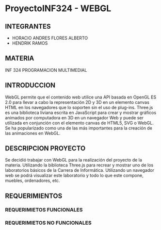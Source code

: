 # ProyectoINF324 - WEBGL
## INTEGRANTES
- HORACIO ANDRES FLORES ALBERTO
- HENDRIK RAMOS

## MATERIA
INF 324 PROGRAMACION MULTIMEDIAL

## INTRODUCCION
WebGL permite que el contenido web utilice una API basada en OpenGL ES 2.0 para llevar a cabo la representación 2D y 3D en un elemento canvas HTML en los navegadores que lo soporten sin el uso de plug-ins. 
Three.js es una biblioteca liviana escrita en JavaScript para crear y mostrar gráficos animados por computadora en 3D en un navegador Web y puede ser utilizada en conjunción con el elemento canvas de HTML5, SVG o WebGL. Se ha popularizado como una de las más importantes para la creación de las animaciones en WebGL.

## DESCRIPCION PROYECTO
Se decidió trabajar con WebGL para la realización del proyecto de la materia. Utilizando la biblioteca Three.js para recrear y mostrar uno de los laboratorios básicos de la Carrera de Informática. Utilizando un navegador web se podrá visualizar este laboratorio y todo lo que este compone, muebles, ordenadores, etc.	

## REQUERIMIENTOS
### REQUERIMIETOS FUNCIONALES
### REQUERIMIETOS NO FUNCIONALES

